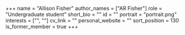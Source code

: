 +++
name = "Allison Fisher"
author_names = ["AR Fisher"]
role = "Undergraduate student"
short_bio = ""
id = ""
portrait = "portrait.png"
interests = ["", ""]
cv_link = ""
personal_website = ""
sort_position = 130
is_former_member = true
+++

